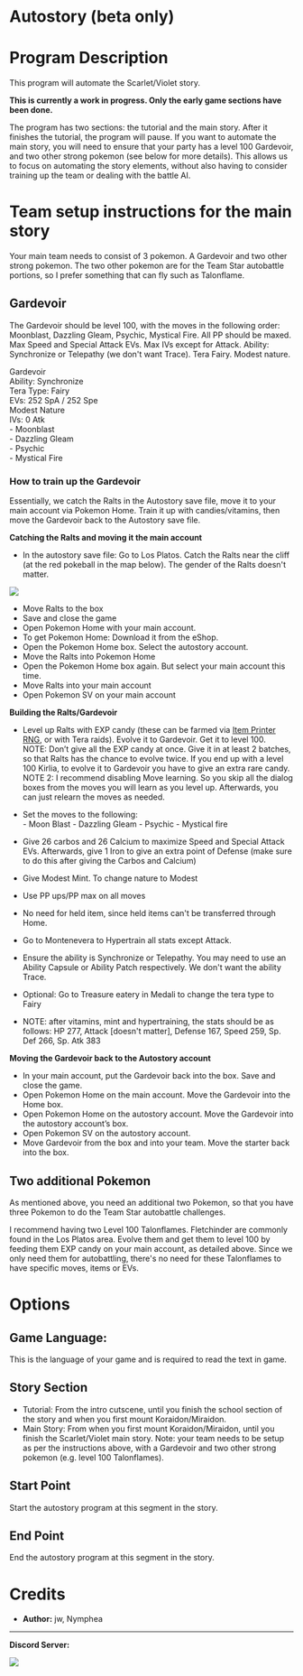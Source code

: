 # Autostory (beta only)


# Program Description

This program will automate the Scarlet/Violet story.

**This is currently a work in progress. Only the early game sections have been done.**

The program has two sections: the tutorial and the main story. After it finishes the tutorial, the program will pause. If you want to automate the main story, you will need to ensure that your party has a level 100 Gardevoir, and two other strong pokemon (see below for more details). This allows us to focus on automating the story elements, without also having to consider training up the team or dealing with the battle AI.

# Team setup instructions for the main story
Your main team needs to consist of 3 pokemon. A Gardevoir and two other strong pokemon. The two other pokemon are for the Team Star autobattle portions, so I prefer something that can fly such as Talonflame.

## Gardevoir

The Gardevoir should be level 100, with the moves in the following order:  Moonblast, Dazzling Gleam, Psychic, Mystical Fire. All PP should be maxed. Max Speed and Special Attack EVs. Max IVs except for Attack. Ability: Synchronize or Telepathy (we don't want Trace). Tera Fairy. Modest nature.

Gardevoir <br>
Ability: Synchronize <br>
Tera Type: Fairy<br>
EVs: 252 SpA / 252 Spe<br>
Modest Nature<br>
IVs: 0 Atk<br>
\- Moonblast<br>
\- Dazzling Gleam<br>
\- Psychic<br>
\- Mystical Fire

### How to train up the Gardevoir
Essentially, we catch the Ralts in the Autostory save file, move it to your main account via Pokemon Home. Train it up with candies/vitamins, then move the Gardevoir back to the Autostory save file.

**Catching the Ralts and moving it the main account**

-	In the autostory save file: Go to Los Platos. Catch the Ralts near the cliff (at the red pokeball in the map below). The gender of the Ralts doesn't matter.

<img src="../images/AutostoryRalts.png">

-	Move Ralts to the box
-	Save and close the game
-	Open Pokemon Home with your main account.
  -	To get Pokemon Home: Download it from the eShop.
-	Open the Pokemon Home box. Select the autostory account. 
-	Move the Ralts into Pokemon Home
-	Open the Pokemon Home box again. But select your main account this time.
-	Move Ralts into your main account
-	Open Pokemon SV on your main account

**Building the Ralts/Gardevoir**

-	Level up Ralts with EXP candy (these can be farmed via [Item Printer RNG](ItemPrinterRNG.md), or with Tera raids). Evolve it to Gardevoir. Get it to level 100.<br>
NOTE: Don’t give all the EXP candy at once. Give it in at least 2 batches, so that Ralts has the chance to evolve twice. If you end up with a level 100 Kirlia, to evolve it to Gardevoir you have to give an extra rare candy.<br>
NOTE 2: I recommend disabling Move learning. So you skip all the dialog boxes from the moves you will learn as you level up. Afterwards, you can just relearn the moves as needed.

- Set the moves to the following:<br>
\- Moon Blast
\- Dazzling Gleam
\- Psychic
\- Mystical fire

- Give 26 carbos and 26 Calcium to maximize Speed and Special Attack EVs. Afterwards, give 1 Iron to give an extra point of Defense (make sure to do this after giving the Carbos and Calcium)
- Give Modest Mint. To change nature to Modest
- Use PP ups/PP max on all moves
- No need for held item, since held items can't be transferred through Home.
- Go to Montenevera to Hypertrain all stats except Attack.
- Ensure the ability is Synchronize or Telepathy. You may need to use an Ability Capsule or Ability Patch respectively. We don't want the ability Trace.
- Optional: Go to Treasure eatery in Medali to change the tera type to Fairy
- NOTE: after vitamins, mint and hypertraining, the stats should be as follows: HP 277, Attack [doesn't matter], Defense 167, Speed 259, Sp. Def 266, Sp. Atk 383

**Moving the Gardevoir back to the Autostory account**

- In your main account, put the Gardevoir back into the box. Save and close the game.
-	Open Pokemon Home on the main account. Move the Gardevoir into the Home box.
-	Open Pokemon Home on the autostory account. Move the Gardevoir into the autostory account’s box.
-	Open Pokemon SV on the autostory account. 
- Move Gardevoir from the box and into your team. Move the starter back into the box.

## Two additional Pokemon
As mentioned above, you need an additional two Pokemon, so that you have three Pokemon to do the Team Star autobattle challenges. 

I recommend having two Level 100 Talonflames. Fletchinder are commonly found in the Los Platos area. Evolve them and get them to level 100 by feeding them EXP candy on your main account, as detailed above. Since we only need them for autobattling, there's no need for these Talonflames to have specific moves, items or EVs.

# Options

## Game Language:

This is the language of your game and is required to read the text in game.

## Story Section

- Tutorial: From the intro cutscene, until you finish the school section of the story and when you first mount Koraidon/Miraidon.
- Main Story: From when you first mount Koraidon/Miraidon, until you finish the Scarlet/Violet main story. Note: your team needs to be setup as per the instructions above, with a Gardevoir and two other strong pokemon (e.g. level 100 Talonflames).

## Start Point
Start the autostory program at this segment in the story.

## End Point
End the autostory program at this segment in the story.

# Credits

- **Author:** jw, Nymphea


<hr>

**Discord Server:** 

[<img src="https://canary.discordapp.com/api/guilds/695809740428673034/widget.png?style=banner2">](https://discord.gg/cQ4gWxN)


